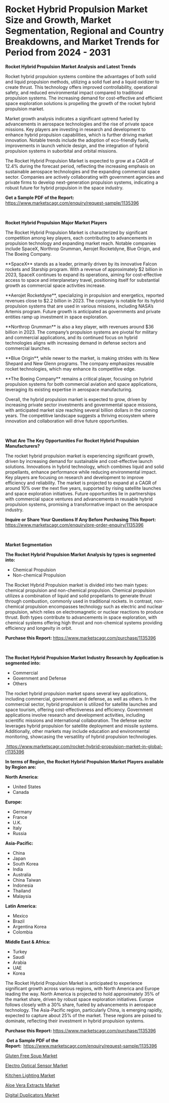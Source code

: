 <p><h1>Rocket Hybrid Propulsion Market Size and Growth, Market Segmentation, Regional and Country Breakdowns, and Market Trends for Period from 2024 -  2031</h1></p><p><strong>Rocket Hybrid Propulsion Market Analysis and Latest Trends</strong></p>
<p><p>Rocket hybrid propulsion systems combine the advantages of both solid and liquid propulsion methods, utilizing a solid fuel and a liquid oxidizer to create thrust. This technology offers improved controllability, operational safety, and reduced environmental impact compared to traditional propulsion systems. The increasing demand for cost-effective and efficient space exploration solutions is propelling the growth of the rocket hybrid propulsion market.</p><p>Market growth analysis indicates a significant uptrend fueled by advancements in aerospace technologies and the rise of private space missions. Key players are investing in research and development to enhance hybrid propulsion capabilities, which is further driving market innovation. Notable trends include the adoption of eco-friendly fuels, improvements in launch vehicle design, and the integration of hybrid propulsion systems in suborbital and orbital missions.</p><p>The Rocket Hybrid Propulsion Market is expected to grow at a CAGR of 12.4% during the forecast period, reflecting the increasing emphasis on sustainable aerospace technologies and the expanding commercial space sector. Companies are actively collaborating with government agencies and private firms to develop next-generation propulsion systems, indicating a robust future for hybrid propulsion in the space industry.</p></p>
<p><strong>Get a Sample PDF of the Report:&nbsp;</strong> <a href="https://www.marketscagr.com/enquiry/request-sample/1135396?utm_campaign=1167&utm_medium=2&utm_source=Github&utm_content=ia&utm_term=09102024&utm_id=rocket-hybrid-propulsion">https://www.marketscagr.com/enquiry/request-sample/1135396</a></p>
<p>&nbsp;</p>
<p><strong>Rocket Hybrid Propulsion Major Market Players</strong></p>
<p><p>The Rocket Hybrid Propulsion Market is characterized by significant competition among key players, each contributing to advancements in propulsion technology and expanding market reach. Notable companies include SpaceX, Northrop Grumman, Aerojet Rocketdyne, Blue Origin, and The Boeing Company.</p><p>**SpaceX** stands as a leader, primarily driven by its innovative Falcon rockets and Starship program. With a revenue of approximately $2 billion in 2023, SpaceX continues to expand its operations, aiming for cost-effective access to space and interplanetary travel, positioning itself for substantial growth as commercial space activities increase.</p><p>**Aerojet Rocketdyne**, specializing in propulsion and energetics, reported revenues close to $2.2 billion in 2023. The company is notable for its hybrid propulsion systems that are used in various missions, including NASA’s Artemis program. Future growth is anticipated as governments and private entities ramp up investment in space exploration.</p><p>**Northrop Grumman** is also a key player, with revenues around $36 billion in 2023. The company’s propulsion systems are pivotal for military and commercial applications, and its continued focus on hybrid technologies aligns with increasing demand in defense sectors and commercial launches.</p><p>**Blue Origin**, while newer to the market, is making strides with its New Shepard and New Glenn programs. The company emphasizes reusable rocket technologies, which may enhance its competitive edge. </p><p>**The Boeing Company** remains a critical player, focusing on hybrid propulsion systems for both commercial aviation and space applications, leveraging its existing expertise in aerospace manufacturing.</p><p>Overall, the hybrid propulsion market is expected to grow, driven by increasing private sector investments and governmental space missions, with anticipated market size reaching several billion dollars in the coming years. The competitive landscape suggests a thriving ecosystem where innovation and collaboration will drive future opportunities.</p></p>
<p>&nbsp;</p>
<p><strong>What Are The Key Opportunities For Rocket Hybrid Propulsion Manufacturers?</strong></p>
<p><p>The rocket hybrid propulsion market is experiencing significant growth, driven by increasing demand for sustainable and cost-effective launch solutions. Innovations in hybrid technology, which combines liquid and solid propellants, enhance performance while reducing environmental impact. Key players are focusing on research and development to improve efficiency and reliability. The market is projected to expand at a CAGR of around 10% over the next five years, supported by rising satellite launches and space exploration initiatives. Future opportunities lie in partnerships with commercial space ventures and advancements in reusable hybrid propulsion systems, promising a transformative impact on the aerospace industry.</p></p>
<p><strong>Inquire or Share Your Questions If Any Before Purchasing This Report:</strong> <a href="https://www.marketscagr.com/enquiry/pre-order-enquiry/1135396?utm_campaign=1167&utm_medium=2&utm_source=Github&utm_content=ia&utm_term=09102024&utm_id=rocket-hybrid-propulsion">https://www.marketscagr.com/enquiry/pre-order-enquiry/1135396</a></p>
<p>&nbsp;</p>
<p><strong>Market Segmentation</strong></p>
<p><strong>The Rocket Hybrid Propulsion Market Analysis by types is segmented into:</strong></p>
<p><ul><li>Chemical Propulsion</li><li>Non-chemical Propulsion</li></ul></p>
<p><p>The Rocket Hybrid Propulsion market is divided into two main types: chemical propulsion and non-chemical propulsion. Chemical propulsion utilizes a combination of liquid and solid propellants to generate thrust through combustion, commonly used in traditional rockets. In contrast, non-chemical propulsion encompasses technology such as electric and nuclear propulsion, which relies on electromagnetic or nuclear reactions to produce thrust. Both types contribute to advancements in space exploration, with chemical systems offering high thrust and non-chemical systems providing efficiency and longevity in orbit.</p></p>
<p><strong>Purchase this Report:&nbsp;</strong><a href="https://www.marketscagr.com/purchase/1135396?utm_campaign=1167&utm_medium=2&utm_source=Github&utm_content=ia&utm_term=09102024&utm_id=rocket-hybrid-propulsion">https://www.marketscagr.com/purchase/1135396</a></p>
<p>&nbsp;</p>
<p><strong>The Rocket Hybrid Propulsion Market Industry Research by Application is segmented into:</strong></p>
<p><ul><li>Commercial</li><li>Government and Defense</li><li>Others</li></ul></p>
<p><p>The rocket hybrid propulsion market spans several key applications, including commercial, government and defense, as well as others. In the commercial sector, hybrid propulsion is utilized for satellite launches and space tourism, offering cost-effectiveness and efficiency. Government applications involve research and development activities, including scientific missions and international collaboration. The defense sector leverages hybrid propulsion for satellite deployment and missile systems. Additionally, other markets may include education and environmental monitoring, showcasing the versatility of hybrid propulsion technologies.</p></p>
<p><a href="https://www.marketscagr.com/rocket-hybrid-propulsion-market-in-global-r1135396?utm_campaign=1167&utm_medium=2&utm_source=Github&utm_content=ia&utm_term=09102024&utm_id=rocket-hybrid-propulsion">&nbsp;https://www.marketscagr.com/rocket-hybrid-propulsion-market-in-global-r1135396</a></p>
<p><strong>In terms of Region, the Rocket Hybrid Propulsion Market Players available by Region are:</strong></p>
<p>
    <p> <strong> North America: </strong>
        <ul>
            <li>United States</li>
            <li>Canada</li>
        </ul>
        </p> 
    <p> <strong> Europe: </strong>
        <ul>
            <li>Germany</li>
            <li>France</li>
            <li>U.K.</li>
            <li>Italy</li>
            <li>Russia</li>
        </ul>
        </p> 
    <p> <strong> Asia-Pacific: </strong>
        <ul>
            <li>China</li>
            <li>Japan</li>
            <li>South Korea</li>
            <li>India</li>
            <li>Australia</li>
            <li>China Taiwan</li>
            <li>Indonesia</li>
            <li>Thailand</li>
            <li>Malaysia</li>
        </ul>
        </p> 
    <p> <strong> Latin America: </strong>
        <ul>
            <li>Mexico</li>
            <li>Brazil</li>
            <li>Argentina Korea</li>
            <li>Colombia</li>
        </ul>
        </p> 
    <p> <strong> Middle East & Africa: </strong>
        <ul>
            <li>Turkey</li>
            <li>Saudi</li>
            <li>Arabia</li>
            <li>UAE</li>
            <li>Korea</li>
        </ul>
    </p>
    </p>
<p><p>The Rocket Hybrid Propulsion Market is anticipated to experience significant growth across various regions, with North America and Europe leading the way. North America is projected to hold approximately 35% of the market share, driven by robust space exploration initiatives. Europe follows closely with a 30% share, fueled by advancements in aerospace technology. The Asia-Pacific region, particularly China, is emerging rapidly, expected to capture about 25% of the market. These regions are poised to dominate, reflecting their investment in hybrid propulsion systems.</p></p>
<p><strong>Purchase this Report: </strong><a href="https://www.marketscagr.com/purchase/1135396?utm_campaign=1167&utm_medium=2&utm_source=Github&utm_content=ia&utm_term=09102024&utm_id=rocket-hybrid-propulsion">https://www.marketscagr.com/purchase/1135396</a></p>
<p>&nbsp;<strong>Get a Sample PDF of the Report:&nbsp;&nbsp;</strong><a href="https://www.marketscagr.com/enquiry/request-sample/1135396?utm_campaign=1167&utm_medium=2&utm_source=Github&utm_content=ia&utm_term=09102024&utm_id=rocket-hybrid-propulsion">https://www.marketscagr.com/enquiry/request-sample/1135396</a></p>
<p><strong></strong></p>
<p><p><a href="https://issuu.com/reportprime-2/docs/gluten-free-soup-market-size-2030.p_681d2adeab68bd?utm_campaign=1167&utm_medium=2&utm_source=Github&utm_content=ia&utm_term=09102024&utm_id=rocket-hybrid-propulsion">Gluten Free Soup Market</a></p><p><a href="https://www.linkedin.com/pulse/strategic-insights-global-electro-optical-sensor-market-fgfkc?utm_campaign=1167&utm_medium=2&utm_source=Github&utm_content=ia&utm_term=09102024&utm_id=rocket-hybrid-propulsion">Electro Optical Sensor Market</a></p><p><a href="https://www.linkedin.com/pulse/market-dynamics-future-trends-global-kitchen-lighting-sector-gotbf?utm_campaign=1167&utm_medium=2&utm_source=Github&utm_content=ia&utm_term=09102024&utm_id=rocket-hybrid-propulsion">Kitchen Lighting Market</a></p><p><a href="https://issuu.com/reportprime-2/docs/aloe-vera-extracts-market-size-2030_b49c2fd554f963?utm_campaign=1167&utm_medium=2&utm_source=Github&utm_content=ia&utm_term=09102024&utm_id=rocket-hybrid-propulsion">Aloe Vera Extracts Market</a></p><p><a href="https://www.linkedin.com/pulse/consumer-behavior-shifts-digital-duplicators-market-dyyic?utm_campaign=1167&utm_medium=2&utm_source=Github&utm_content=ia&utm_term=09102024&utm_id=rocket-hybrid-propulsion">Digital Duplicators Market</a></p></p>
